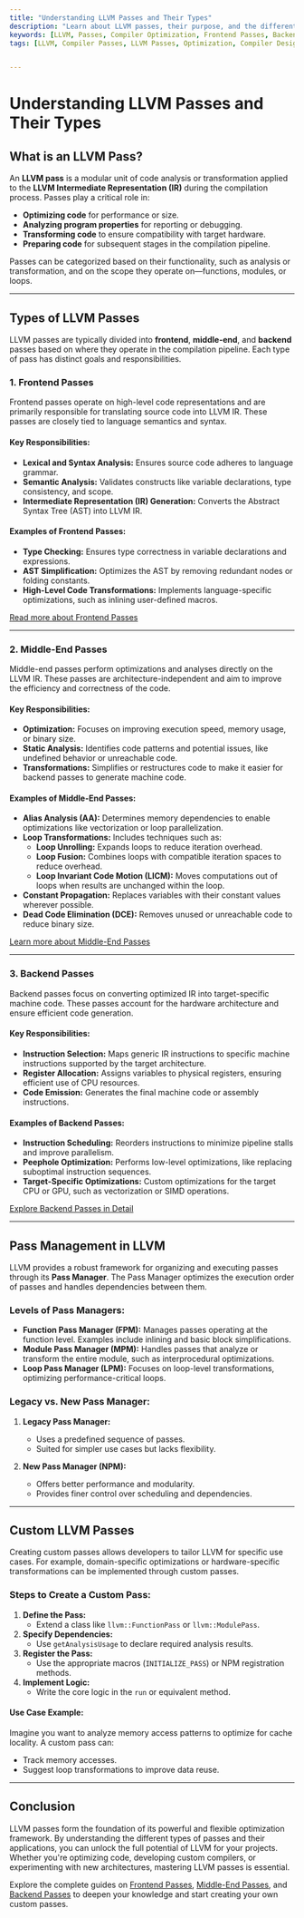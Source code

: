 ```yaml
---
title: "Understanding LLVM Passes and Their Types"
description: "Learn about LLVM passes, their purpose, and the different types used in compiler optimizations. Explore frontend, middle-end, and backend passes in detail."
keywords: [LLVM, Passes, Compiler Optimization, Frontend Passes, Backend Passes, Middle-End Passes, IR, Code Transformation]
tags: [LLVM, Compiler Passes, LLVM Passes, Optimization, Compiler Design, Intermediate Representation, Code Transformation, Static Analysis, IR Passes, LLVM Internals]


---
```



# Understanding LLVM Passes and Their Types

## What is an LLVM Pass?
An **LLVM pass** is a modular unit of code analysis or transformation applied to the **LLVM Intermediate Representation (IR)** during the compilation process. Passes play a critical role in:

- **Optimizing code** for performance or size.
- **Analyzing program properties** for reporting or debugging.
- **Transforming code** to ensure compatibility with target hardware.
- **Preparing code** for subsequent stages in the compilation pipeline.

Passes can be categorized based on their functionality, such as analysis or transformation, and on the scope they operate on—functions, modules, or loops. 

---

## Types of LLVM Passes
LLVM passes are typically divided into **frontend**, **middle-end**, and **backend** passes based on where they operate in the compilation pipeline. Each type of pass has distinct goals and responsibilities.

### 1. **Frontend Passes**
Frontend passes operate on high-level code representations and are primarily responsible for translating source code into LLVM IR. These passes are closely tied to language semantics and syntax.

#### Key Responsibilities:
- **Lexical and Syntax Analysis:** Ensures source code adheres to language grammar.
- **Semantic Analysis:** Validates constructs like variable declarations, type consistency, and scope.
- **Intermediate Representation (IR) Generation:** Converts the Abstract Syntax Tree (AST) into LLVM IR.

#### Examples of Frontend Passes:
- **Type Checking:** Ensures type correctness in variable declarations and expressions.
- **AST Simplification:** Optimizes the AST by removing redundant nodes or folding constants.
- **High-Level Code Transformations:** Implements language-specific optimizations, such as inlining user-defined macros.

[Read more about Frontend Passes](./frontend/fronend.md)

---

### 2. **Middle-End Passes**
Middle-end passes perform optimizations and analyses directly on the LLVM IR. These passes are architecture-independent and aim to improve the efficiency and correctness of the code.

#### Key Responsibilities:
- **Optimization:** Focuses on improving execution speed, memory usage, or binary size.
- **Static Analysis:** Identifies code patterns and potential issues, like undefined behavior or unreachable code.
- **Transformations:** Simplifies or restructures code to make it easier for backend passes to generate machine code.

#### Examples of Middle-End Passes:
- **Alias Analysis (AA):** Determines memory dependencies to enable optimizations like vectorization or loop parallelization.
- **Loop Transformations:** Includes techniques such as:
  - **Loop Unrolling:** Expands loops to reduce iteration overhead.
  - **Loop Fusion:** Combines loops with compatible iteration spaces to reduce overhead.
  - **Loop Invariant Code Motion (LICM):** Moves computations out of loops when results are unchanged within the loop.
- **Constant Propagation:** Replaces variables with their constant values wherever possible.
- **Dead Code Elimination (DCE):** Removes unused or unreachable code to reduce binary size.

[Learn more about Middle-End Passes](./middlend/middleend.md)

---

### 3. **Backend Passes**
Backend passes focus on converting optimized IR into target-specific machine code. These passes account for the hardware architecture and ensure efficient code generation.

#### Key Responsibilities:
- **Instruction Selection:** Maps generic IR instructions to specific machine instructions supported by the target architecture.
- **Register Allocation:** Assigns variables to physical registers, ensuring efficient use of CPU resources.
- **Code Emission:** Generates the final machine code or assembly instructions.

#### Examples of Backend Passes:
- **Instruction Scheduling:** Reorders instructions to minimize pipeline stalls and improve parallelism.
- **Peephole Optimization:** Performs low-level optimizations, like replacing suboptimal instruction sequences.
- **Target-Specific Optimizations:** Custom optimizations for the target CPU or GPU, such as vectorization or SIMD operations.

[Explore Backend Passes in Detail](./backend/backend.md)

---

## Pass Management in LLVM
LLVM provides a robust framework for organizing and executing passes through its **Pass Manager**. The Pass Manager optimizes the execution order of passes and handles dependencies between them.

### Levels of Pass Managers:
- **Function Pass Manager (FPM):** Manages passes operating at the function level. Examples include inlining and basic block simplifications.
- **Module Pass Manager (MPM):** Handles passes that analyze or transform the entire module, such as interprocedural optimizations.
- **Loop Pass Manager (LPM):** Focuses on loop-level transformations, optimizing performance-critical loops.

### Legacy vs. New Pass Manager:
1. **Legacy Pass Manager:**
   - Uses a predefined sequence of passes.
   - Suited for simpler use cases but lacks flexibility.

2. **New Pass Manager (NPM):**
   - Offers better performance and modularity.
   - Provides finer control over scheduling and dependencies.

---

## Custom LLVM Passes
Creating custom passes allows developers to tailor LLVM for specific use cases. For example, domain-specific optimizations or hardware-specific transformations can be implemented through custom passes.

### Steps to Create a Custom Pass:
1. **Define the Pass:**
   - Extend a class like `llvm::FunctionPass` or `llvm::ModulePass`.
2. **Specify Dependencies:**
   - Use `getAnalysisUsage` to declare required analysis results.
3. **Register the Pass:**
   - Use the appropriate macros (`INITIALIZE_PASS`) or NPM registration methods.
4. **Implement Logic:**
   - Write the core logic in the `run` or equivalent method.

#### Use Case Example:
Imagine you want to analyze memory access patterns to optimize for cache locality. A custom pass can:
- Track memory accesses.
- Suggest loop transformations to improve data reuse.

---

## Conclusion
LLVM passes form the foundation of its powerful and flexible optimization framework. By understanding the different types of passes and their applications, you can unlock the full potential of LLVM for your projects. Whether you're optimizing code, developing custom compilers, or experimenting with new architectures, mastering LLVM passes is essential.

Explore the complete guides on [Frontend Passes](./frontend/fronend.md), [Middle-End Passes](./middlend/middleend.md), and [Backend Passes](./backend/backend.md) to deepen your knowledge and start creating your own custom passes.
